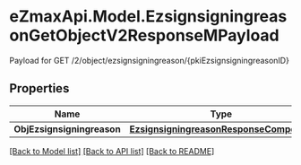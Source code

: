 # eZmaxApi.Model.EzsignsigningreasonGetObjectV2ResponseMPayload
Payload for GET /2/object/ezsignsigningreason/{pkiEzsignsigningreasonID}

## Properties

Name | Type | Description | Notes
------------ | ------------- | ------------- | -------------
**ObjEzsignsigningreason** | [**EzsignsigningreasonResponseCompound**](EzsignsigningreasonResponseCompound.md) |  | 

[[Back to Model list]](../README.md#documentation-for-models) [[Back to API list]](../README.md#documentation-for-api-endpoints) [[Back to README]](../README.md)

